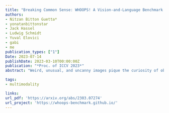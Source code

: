 ```yaml
---
title: "Breaking Common Sense: WHOOPS! A Vision-and-Language Benchmark of Synthetic and Compositional Images"
authors:
- Nitzan Bitton Guetta*
- yonatanbittonstar
- Jack Hassel
- Ludwig Schmidt
- Yuval Elovici
- gabi
- me
publication_types: ["1"]
Date: 2023-07-14
publishDate: 2023-03-10T00:00:00Z
publication: "*Proc. of ICCV 2023*"
abstract: "Weird, unusual, and uncanny images pique the curiosity of observers because they challenge commonsense. For example, an image released during the 2022 world cup depicts the famous soccer stars Lionel Messi and Cristiano Ronaldo playing chess, which playfully violates our expectation that their competition should occur on the football field. Humans can easily recognize and interpret these unconventional images, but can AI models do the same? We introduce WHOOPS!, a new dataset and benchmark for visual commonsense. The dataset is comprised of purposefully commonsense-defying images created by designers using publicly-available image generation tools like Midjourney. We consider several tasks posed over the dataset. In addition to image captioning, cross-modal matching, and visual question answering, we introduce a difficult explanation generation task, where models must identify and explain why a given image is unusual. Our results show that state-of-the-art models such as GPT3 and BLIP2 still lag behind human performance on WHOOPS!. We hope our dataset will inspire the development of AI models with stronger visual commonsense reasoning abilities."

tags:
- multimodality

links:
url_pdf: 'https://arxiv.org/abs/2303.07274'
url_project: 'https://whoops-benchmark.github.io/'
---
```

